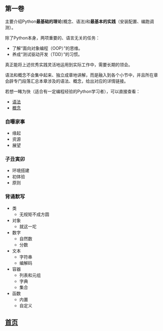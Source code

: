 ## 第一卷 ##
主要介绍Python**最基础的理论**(概念、语法)和**最基本的实践**（安装配置、编跑调测）。

除了Python本身，两项重要的、语言无关的任务：

- 了解“面向对象编程（OOP）”的思维。
- 养成“测试驱动开发（TDD）”的习惯。

真正能将上述优秀实践灵活地运用到实际工作中，需要长期的领会。

语法和概念不会集中起来、独立成章地讲解，而是融入到各个小节中，并且所在章会辟专门段落汇总本章涉及的语法、概念，给出对应的详情链接。

若想一睹为快（适合有一定编程经验的Python学习者），可以直接查看：

- [语法](./语法.md "语法")
- [概念](./概念.md "概念")

### 自曝家事 ###
- 缘起
- 资源
- 展望
### 子丑寅卯 ###
- 环境搭建
- 初体验
- 原则
### 背诵默写 ###
- 类
  - 无规矩不成方圆
- 对象
  - 就这一坨
- 数字
  - 自然数
  - 分数
- 文本
  - 字符串
  - 编解码
- 容器
  - 列表和元组
  - 字典
  - 集合
- 函数
  - 内置
  - 自定义

## [首页](https://github.com/nagexiucai/manuscripts/blob/master/Python半深入讲义.md "首页") ##